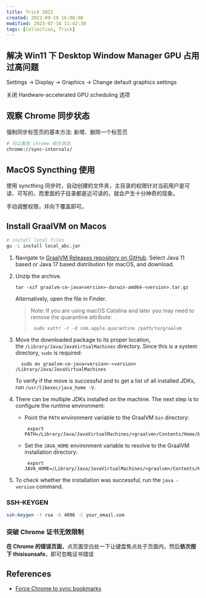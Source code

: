 ```yaml
---
title: Trick 2022
created: 2022-09-19 16:00:00
modified: 2023-07-18 11:42:30
tags: [Collection, Trick]
---
```


## 解决 Win11 下 Desktop Window Manager GPU 占用过高问题

Settings -> Display -> Graphics -> Change default graphics settings

关闭 Hardware-accelerated GPU scheduling 选项

## 观察 Chrome 同步状态

强制同步标签页的基本方法: 新增、删除一个标签页

```sh
# 可以看到 chrome 相关状态
chrome://sync-internals/
```

## MacOS Syncthing 使用

使用 syncthing 同步时，自动创建的文件夹，主目录的权限针对当前用户是可读、可写的，而里面的子目录都是近可读的，就会产生十分神奇的现象。

手动调整权限，并向下覆盖即可。

## Install GraalVM on Macos

```sh
# install local files
gu -L install local_abc.jar
```

1. Navigate to [GraalVM Releases repository on GitHub](https://github.com/graalvm/graalvm-ce-builds/releases). Select Java 11 based or Java 17 based distribution for macOS, and download.
2. Unzip the archive.

    ```shell
    tar -xzf graalvm-ce-java<version>-darwin-amd64-<version>.tar.gz
    ```

    Alternatively, open the file in Finder.

    > Note: If you are using macOS Catalina and later you may need to remove the quarantine attribute:
    >
    > ```shell
    >  sudo xattr -r -d com.apple.quarantine /path/to/graalvm
    > ```

3. Move the downloaded package to its proper location, the `/Library/Java/JavaVirtualMachines` directory. Since this is a system directory, `sudo` is required:

    ```shell
      sudo mv graalvm-ce-java<version>-<version> /Library/Java/JavaVirtualMachines
    ```

    To verify if the move is successful and to get a list of all installed JDKs, run `/usr/libexec/java_home -V`.

4. There can be multiple JDKs installed on the machine. The next step is to configure the runtime environment:

    - Point the `PATH` environment variable to the GraalVM `bin` directory:

      ```shell
       export PATH=/Library/Java/JavaVirtualMachines/<graalvm>/Contents/Home/bin:$PATH
      ```

    - Set the `JAVA_HOME` environment variable to resolve to the GraalVM installation directory:

      ```shell
       export JAVA_HOME=/Library/Java/JavaVirtualMachines/<graalvm>/Contents/Home
      ```

5. To check whether the installation was successful, run the `java -version` command.

### SSH-KEYGEN

```sh
ssh-keygen -t rsa -b 4096 -C your_email.com
```

### 突破 Chrome 证书无效限制

**在 Chrome 的错误页面**，点页面空白处一下让键盘焦点处于页面内，然后**依次按下 thisisunsafe**，即可忽略证书错误

## References

- [Force Chrome to sync bookmarks](https://superuser.com/questions/129410/force-chrome-to-sync-bookmarks)
